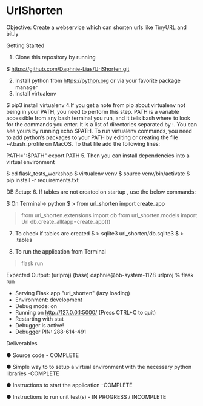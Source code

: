# UrlShorten
Objective: Create a webservice which can shorten urls like TinyURL and bit.ly

Getting Started

1. Clone this repository by running

$ https://github.com/Daphnie-Lias/UrlShorten.git

2. Install python from https://python.org or via your favorite package manager
3. Install virtualenv

$ pip3 install virtualenv
4.If you get a note from pip about virtualenv not being in your PATH, you need to perform this step. PATH is a variable accessible from any bash terminal you run, and it tells bash where to look for the commands you enter. It is a list of directories separated by :. You can see yours by running echo $PATH. To run virtualenv commands, you need to add python’s packages to your PATH by editing or creating the file ~/.bash_profile on MacOS. To that file add the following lines:

PATH="<Path from pip message>:$PATH"
export PATH
5. Then you can install dependencies into a virtual environment

$ cd flask_tests_workshop
$ virtualenv venv
$ source venv/bin/activate
$ pip install -r requirements.txt

DB Setup:
6. If tables are not created on startup , use the below commands:

$ On Terminal-> python
$ > from url_shorten import create_app
>from url_shorten.extensions import db
>from url_shorten.models import Url
> db.create_all(app=create_app())

7. To check if tables are created 
$ > sqlite3 url_shorten/db.sqlite3
$ > .tables

8. To run the application from Terminal 
> flask run

Expected Output:
(urlproj) (base) daphnie@bb-system-1128 urlproj % flask run
 * Serving Flask app "url_shorten" (lazy loading)
 * Environment: development
 * Debug mode: on
 * Running on http://127.0.0.1:5000/ (Press CTRL+C to quit)
 * Restarting with stat
 * Debugger is active!
 * Debugger PIN: 288-614-491

Deliverables

● Source code - COMPLETE

● Simple way to to setup a virtual environment with the necessary python libraries -COMPLETE

● Instructions to start the application -COMPLETE

● Instructions to run unit test(s) - IN PROGRESS / INCOMPLETE




